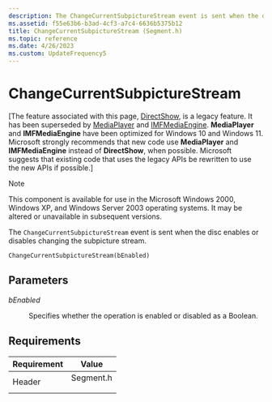 ```yaml
---
description: The ChangeCurrentSubpictureStream event is sent when the disc enables or disables changing the subpicture stream.
ms.assetid: f55e63b6-b3ad-4cf3-a7c4-6636b5375b12
title: ChangeCurrentSubpictureStream (Segment.h)
ms.topic: reference
ms.date: 4/26/2023
ms.custom: UpdateFrequency5
---
```


# ChangeCurrentSubpictureStream

\[The feature associated with this page, [DirectShow](/windows/win32/directshow/directshow), is a legacy feature. It has been superseded by [MediaPlayer](/uwp/api/Windows.Media.Playback.MediaPlayer) and [IMFMediaEngine](/windows/win32/api/mfmediaengine/nn-mfmediaengine-imfmediaengine). **MediaPlayer** and **IMFMediaEngine** have been optimized for Windows 10 and Windows 11. Microsoft strongly recommends that new code use **MediaPlayer** and **IMFMediaEngine** instead of **DirectShow**, when possible. Microsoft suggests that existing code that uses the legacy APIs be rewritten to use the new APIs if possible.\]

> [!Note]  
> This component is available for use in the Microsoft Windows 2000, Windows XP, and Windows Server 2003 operating systems. It may be altered or unavailable in subsequent versions.

 

The `ChangeCurrentSubpictureStream` event is sent when the disc enables or disables changing the subpicture stream.

``` syntax
ChangeCurrentSubpictureStream(bEnabled)
```

## Parameters

<dl> <dt>

<span id="bEnabled"></span><span id="benabled"></span><span id="BENABLED"></span>*bEnabled*
</dt> <dd>

Specifies whether the operation is enabled or disabled as a Boolean.

</dd> </dl>

## Requirements



| Requirement | Value |
|-------------------|--------------------------------------------------------------------------------------|
| Header<br/> | <dl> <dt>Segment.h</dt> </dl> |



 

 




